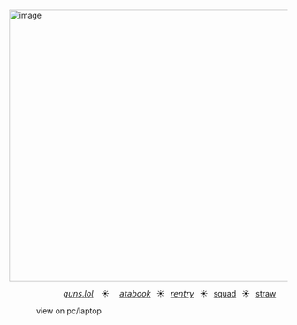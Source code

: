 
⠀ ⠀⠀ ⠀ ⠀⠀ ⠀⠀ ⠀
<img width="508" height="491" alt="image" src="https://github.com/user-attachments/assets/556bf844-3a8f-4ba9-bc00-cfd07fd20abe" />







⠀ ⠀ ⠀⠀ ⠀⠀ ⠀⠀[𝘨𝘶𝘯𝘴.𝘭𝘰𝘭](https://guns.lol/catisaa) ⠀☀︎ ⠀ [𝘢𝘵𝘢𝘣𝘰𝘰𝘬](https://yurigable.atabook.org)⠀☀︎⠀[𝘳𝘦𝘯𝘵𝘳𝘺](https://rentry.co/gableyuri)⠀☀︎⠀[squad](https://rentry.co/-southpark)⠀☀︎⠀[straw](https://elukaalienstage.straw.page)


⠀ ⠀⠀ ⠀view on pc/laptop
